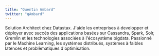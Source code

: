 ```yaml
---
title: "Quentin Ambard"
twitter: "qAmbard"
---
```


Solution Architect chez Datastax. J'aide les entreprises à developper et
déployer avec succès des applications basées sur Cassandra, Spark, Solr,
Gremlin et les technologies associées à l'écosystème bigdata. Passionné
par le Machine Learning, les systèmes distribués, systèmes à faibles
latences et problèmatiques d'optimisation.
